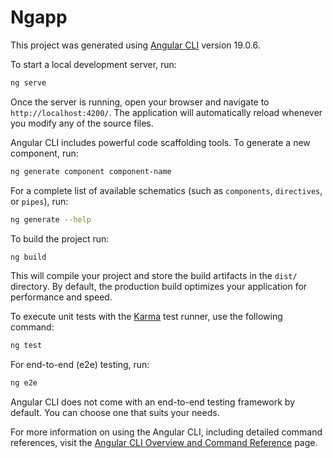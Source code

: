 # Ngapp

This project was generated using [Angular CLI](https://github.com/angular/angular-cli) version 19.0.6.


To start a local development server, run:

```bash
ng serve
```

Once the server is running, open your browser and navigate to `http://localhost:4200/`. The application will automatically reload whenever you modify any of the source files.


Angular CLI includes powerful code scaffolding tools. To generate a new component, run:

```bash
ng generate component component-name
```

For a complete list of available schematics (such as `components`, `directives`, or `pipes`), run:

```bash
ng generate --help
```


To build the project run:

```bash
ng build
```

This will compile your project and store the build artifacts in the `dist/` directory. By default, the production build optimizes your application for performance and speed.


To execute unit tests with the [Karma](https://karma-runner.github.io) test runner, use the following command:

```bash
ng test
```


For end-to-end (e2e) testing, run:

```bash
ng e2e
```

Angular CLI does not come with an end-to-end testing framework by default. You can choose one that suits your needs.


For more information on using the Angular CLI, including detailed command references, visit the [Angular CLI Overview and Command Reference](https://angular.dev/tools/cli) page.
